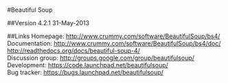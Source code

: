 #Beautiful Soup

##Version
4.2.1  31-May-2013




##Links
Homepage: http://www.crummy.com/software/BeautifulSoup/bs4/  
Documentation: http://www.crummy.com/software/BeautifulSoup/bs4/doc/  
               http://readthedocs.org/docs/beautiful-soup-4/  
Discussion group: http://groups.google.com/group/beautifulsoup/  
Development: https://code.launchpad.net/beautifulsoup/  
Bug tracker: https://bugs.launchpad.net/beautifulsoup/  
